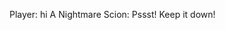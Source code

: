 Player: hi 
A Nightmare Scion: Pssst! Keep it down! <gives you an elaborate report on monster activity>